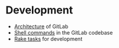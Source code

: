 # Development 

- [Architecture](architecture.md) of GitLab
- [Shell commands](shell_commands.md) in the GitLab codebase
- [Rake tasks](rake_tasks.md) for development
